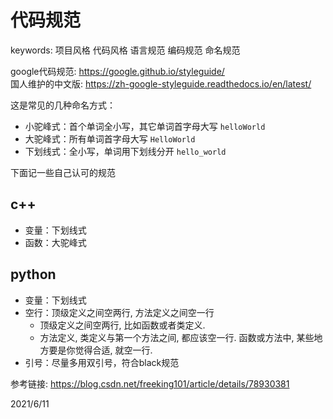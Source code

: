 # 代码规范

keywords: 项目风格 代码风格 语言规范 编码规范 命名规范  

google代码规范: https://google.github.io/styleguide/  
国人维护的中文版: https://zh-google-styleguide.readthedocs.io/en/latest/  

这是常见的几种命名方式：  
- 小驼峰式：首个单词全小写，其它单词首字母大写 `helloWorld`  
- 大驼峰式：所有单词首字母大写 `HelloWorld`  
- 下划线式：全小写，单词用下划线分开 `hello_world`  

下面记一些自己认可的规范  


## c++
- 变量：下划线式  
- 函数：大驼峰式  


## python
- 变量：下划线式  
- 空行：顶级定义之间空两行, 方法定义之间空一行  
  - 顶级定义之间空两行, 比如函数或者类定义.  
  - 方法定义, 类定义与第一个方法之间, 都应该空一行. 函数或方法中, 某些地方要是你觉得合适, 就空一行.  
- 引号：尽量多用双引号，符合black规范  

参考链接: https://blog.csdn.net/freeking101/article/details/78930381  


2021/6/11  
